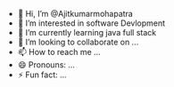 - 👋 Hi, I’m @Ajitkumarmohapatra
- 👀 I’m interested in software Devlopment
- 🌱 I’m currently learning java full stack
- 💞️ I’m looking to collaborate on ...
- 📫 How to reach me ...
- 😄 Pronouns: ...
- ⚡ Fun fact: ...

<!---
Ajitkumarmohapatra/Ajitkumarmohapatra is a ✨ special ✨ repository because its `README.md` (this file) appears on your GitHub profile.
You can click the Preview link to take a look at your changes.
--->
